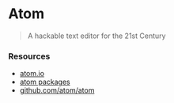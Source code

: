 # Atom

> A hackable text editor for the 21st Century

### Resources
* [atom.io](https://atom.io/)
* [atom packages](https://atom.io/packages)
* [github.com/atom/atom](https://github.com/atom/atom)
